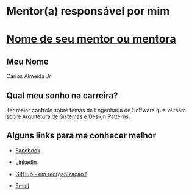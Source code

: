 # Mentor(a) responsável por mim

# [Nome de seu mentor ou mentora](/profiles/mentors/profiles/perfil_do_seu_mentor_ou_mentora.md)

## Meu Nome
Carlos Almeida Jr

## Qual meu sonho na carreira?

Ter maior controle sobre temas de Engenharia de Software que versam sobre Arquitetura de Sistemas e Design Patterns.

## Alguns links para me conhecer melhor

- [Facebook](https://www.facebook.com/calmeidajr)

- [LinkedIn](https://www.linkedin.com/in/carlos-roberto-p-almeida-jr-22305a24/)

- [GitHub - em reorganização !](https://github.com/carpajr)

- [Email](mailto:almeidajr@gmail.com)

